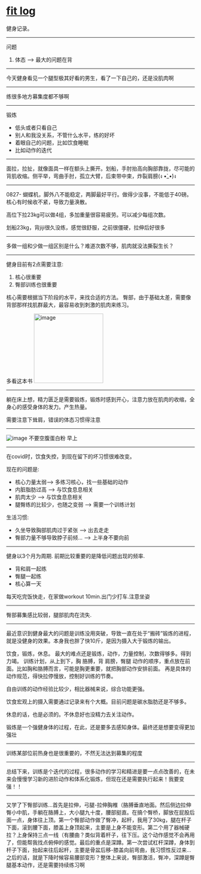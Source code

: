 # [fit log](https://github.com/zerone0x/tmpbackup/issues/37)

健身记录。

---

问题
1. 体态 --> 最大的问题在背


---

今天健身看见一个腿型极其好看的男生，看了一下自己的，还是没肌肉啊

---

练很多地方募集度都不够啊

---

锻炼

- 低头或者只看自己
- 别人和我没关系，不管什么水平，练的好坏
- 着眼自己的问题，比如饮食睡眠
- 比如动作的迭代


---

面拉，拉扯，就像面具一样在额头上撕开。划船，手肘抬高向胸部靠拢，尽可能的背肌收缩。侧平举，弯曲手肘，孤立大臂，后束带中束，炸裂肩膀(ง •̀_•́)ง

---

0827- 蝴蝶机，脚外八不能稳定，两脚最好平行。做得少没事，不能低于40磅。核心有时候收不紧，导致力量涣散。


高位下拉23kg可以做4组，多加重量很容易疲劳。可以减少每组次数。

划船23kg，背jiji很久没练，感觉很舒服，之前很僵硬，拉伸后好很多

---

多做一组和少做一组区别是什么？难道次数不够，肌肉就没法撕裂生长？

---

健身目前有2点需要注意:
1. 核心很重要
2. 臀部训练也很重要

核心需要根据当下阶段的水平，来找合适的方法。
臀部，由于基础太差，需要像背部那样找肌群最大，最容易收到刺激的肌肉来练习。

多看这本书
<img width="185" alt="image" src="https://user-images.githubusercontent.com/39543393/189481675-bc8d2b1c-448a-43c5-a3f7-5543f8cc5c3f.png">


---

躺在床上想，精力匮乏是需要锻炼，锻炼时感到开心，注意力放在肌肉的收缩，全身心的感受身体的发力。产生热量。

需要注意下耸肩，错误的体态习惯得注意

---

![image](https://user-images.githubusercontent.com/39543393/199770621-29530c26-0602-443f-b2df-4a2eb69d97f4.png)
不要空腹蛋白粉 早上 

---

在covid时，饮食失控，到现在留下的坏习惯很难改变。

现在的问题是:
- 核心力量太弱--> 多练习核心，找一些基础的动作
- 内脏脂肪过高 --> 与饮食息息相关
- 肌肉太少  --> 与饮食息息相关
- 腿臀练的比较少，也随之变弱 --> 需要一个训练计划

生活习惯:
- 久坐导致胸部肌肉过于紧张 --> 出去走走
- 臀部力量不够导致脖子前倾... --> 上半身不要向前



---

健身以3个月为周期.
前期比较重要的是降低问题出现的频率.
- 背和肩一起练
- 臀腿一起练
- 核心算一天

每天吃完饭快走，在家做workout 10min.出门少打车.注意坐姿

---

臀部募集感比较弱，腿部肌肉在流失.



---

最近意识到健身最大的问题是训练没用突破，导致一直在处于“搬砖”锻炼的进程，就是没健身的效果。本身我也胖了快10斤，是因为摄入大于锻炼的输出。

饮食，锻炼，休息。
最大的难点还是锻炼，动作，力量控制，次数得够多。得到力竭。
训练计划，从上到下，胸 胳膊，背 肩膀，臀腿
动作的顺序，重点放在前面。比如胸和胳膊而言，可能是胸更重要，就把胸部动作安排前面。
再是具体的动作规范，得快拉停慢放，控制好训练的节奏。

自由训练的动作经验比较少，相比器械来说，综合功能更强。

饮食宏观上的摄入需要通过记录来有个大概。目前问题是碳水脂肪还是不够多。

休息的话，也是必须的。不休息好也没精力去关注动作。

锻炼是一个强健身体的过程，在此，还是要多去感知身体。最终还是想要变得更加强壮

---

训练某部位前热身也是很重要的，不然无法达到募集的程度

---

总结下来，训练是个迭代的过程，很多动作的学习和精进是要一点点改善的，在未来会慢慢学习新的进阶动作和体系化锻炼，但现在还是需要执行起来！我要变强！！

---

又学了下臀部训练…首先是拉伸，弓腿-拉伸胸椎（胳膊垂直地面。然后侧边拉伸臀小中肌，手躺在胳膊上，大小腿九十度，腰部挺直。在搞个臀桥，脚放在屁股后面一点，身体往上顶。第一个臀部动作做了臀冲，起杆，我用了30kg，腿在杆子下面，滚到腰下面，膝盖上身顶起来，主要是上身不能变形。第二个用了器械硬拉？上身保持三点一线（有腰曲？类似背着杆子，往下压。这个动作感觉不会再用了，但能帮我找点俯伸的感觉。最后的重点是深蹲。第一次尝试杠杆深蹲，身体到杆子下面，抬起来往后起杆，主要是骨盆后移-膝盖向前弯曲，我习惯性反过来…之后的话，就是下降时候容易腰部变形？整体上来说，臀部激活，臀冲，深蹲是臀腿基本动作，还是需要持续练习啊